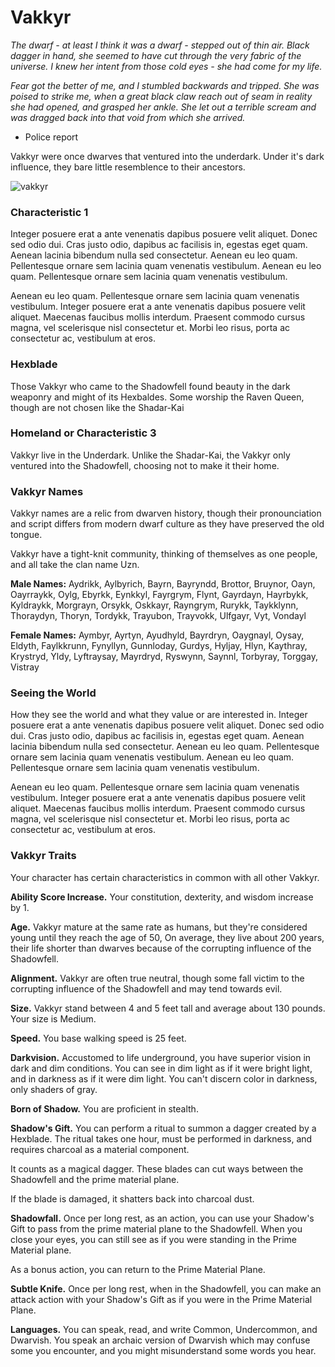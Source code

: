 # Vakkyr

_The dwarf - at least I think it was a dwarf - stepped out of thin air. Black dagger in hand, she seemed to have cut through the very fabric of the universe. I knew her intent from those cold eyes - she had come for my life._

_Fear got the better of me, and I stumbled backwards and tripped. She was poised to strike me, when a great black claw reach out of seam in reality she had opened, and grasped her ankle. She let out a terrible scream and was dragged back into that void from which she arrived._

- Police report

Vakkyr were once dwarves that ventured into the underdark. Under it's dark influence, they bare little resemblence to their ancestors.

![vakkyr](https://i.pinimg.com/originals/fa/21/81/fa2181d654e4ef5c1e1f797477c20cd9.jpg)

### Characteristic 1

Integer posuere erat a ante venenatis dapibus posuere velit aliquet. Donec sed odio dui. Cras justo odio, dapibus ac facilisis in, egestas eget quam. Aenean lacinia bibendum nulla sed consectetur. Aenean eu leo quam. Pellentesque ornare sem lacinia quam venenatis vestibulum. Aenean eu leo quam. Pellentesque ornare sem lacinia quam venenatis vestibulum.

Aenean eu leo quam. Pellentesque ornare sem lacinia quam venenatis vestibulum. Integer posuere erat a ante venenatis dapibus posuere velit aliquet. Maecenas faucibus mollis interdum. Praesent commodo cursus magna, vel scelerisque nisl consectetur et. Morbi leo risus, porta ac consectetur ac, vestibulum at eros.

### Hexblade

Those Vakkyr who came to the Shadowfell found beauty in the dark weaponry and might of its Hexbaldes. Some worship the Raven Queen, though are not chosen like the Shadar-Kai

### Homeland or Characteristic 3

Vakkyr live in the Underdark. Unlike the Shadar-Kai, the Vakkyr only ventured into the Shadowfell, choosing not to make it their home.

### Vakkyr Names

Vakkyr names are a relic from dwarven history, though their pronounciation and script differs from modern dwarf culture as they have preserved the old tongue.

Vakkyr have a tight-knit community, thinking of themselves as one people, and all take the clan name Uzn.

**Male Names:** Aydrikk, Aylbyrich, Bayrn, Bayryndd, Brottor, Bruynor, Oayn, Oayrraykk, Oylg, Ebyrkk, Eynkkyl, Fayrgrym, Flynt, Gayrdayn, Hayrbykk, Kyldraykk, Morgrayn, Orsykk, Oskkayr, Rayngrym, Rurykk, Taykklynn, Thoraydyn, Thoryn, Tordykk, Trayubon, Trayvokk, Ulfgayr, Vyt, Vondayl

**Female Names:** Aymbyr, Ayrtyn, Ayudhyld, Bayrdryn, Oaygnayl, Oysay, Eldyth, Faylkkrunn, Fynyllyn, Gunnloday, Gurdys, Hyljay, Hlyn, Kaythray, Krystryd, Yldy, Lyftraysay, Mayrdryd, Ryswynn, Saynnl, Torbyray, Torggay, Vistray

### Seeing the World

How they see the world and what they value or are interested in. Integer posuere erat a ante venenatis dapibus posuere velit aliquet. Donec sed odio dui. Cras justo odio, dapibus ac facilisis in, egestas eget quam. Aenean lacinia bibendum nulla sed consectetur. Aenean eu leo quam. Pellentesque ornare sem lacinia quam venenatis vestibulum. Aenean eu leo quam. Pellentesque ornare sem lacinia quam venenatis vestibulum.

Aenean eu leo quam. Pellentesque ornare sem lacinia quam venenatis vestibulum. Integer posuere erat a ante venenatis dapibus posuere velit aliquet. Maecenas faucibus mollis interdum. Praesent commodo cursus magna, vel scelerisque nisl consectetur et. Morbi leo risus, porta ac consectetur ac, vestibulum at eros.

### Vakkyr Traits

Your <race> character has certain characteristics in common with all other Vakkyr.

**Ability Score Increase.** Your constitution, dexterity, and wisdom increase by 1.

**Age.** Vakkyr mature at the same rate as humans, but they're considered young until they reach the age of 50, On average, they live about 200 years, their life shorter than dwarves because of the corrupting influence of the Shadowfell.

**Alignment.** Vakkyr are often true neutral, though some fall victim to the corrupting influence of the Shadowfell and may tend towards evil.

**Size.** Vakkyr stand between 4 and 5 feet tall and average about 130 pounds. Your size is Medium.

**Speed.** You base walking speed is 25 feet.

**Darkvision.** Accustomed to life underground, you have superior vision in dark and dim conditions. You can see in dim light as if it were bright light, and in darkness as if it were dim light. You can't discern color in darkness, only shaders of gray.

**Born of Shadow.** You are proficient in stealth.

**Shadow's Gift.** You can perform a ritual to summon a dagger created by a Hexblade. The ritual takes one hour, must be performed in darkness, and requires charcoal as a material component.

It counts as a magical dagger. These blades can cut ways between the Shadowfell and the prime material plane.

If the blade is damaged, it shatters back into charcoal dust.

**Shadowfall.** Once per long rest, as an action, you can use your Shadow's Gift to pass from the prime material plane to the Shadowfell. When you close your eyes, you can still see as if you were standing in the Prime Material plane.

As a bonus action, you can return to the Prime Material Plane.

**Subtle Knife.** Once per long rest, when in the Shadowfell, you can make an attack action with your Shadow's Gift as if you were in the Prime Material Plane.

**Languages.** You can speak, read, and write Common, Undercommon, and Dwarvish. You speak an archaic version of Dwarvish which may confuse some you encounter, and you might misunderstand some words you hear.
